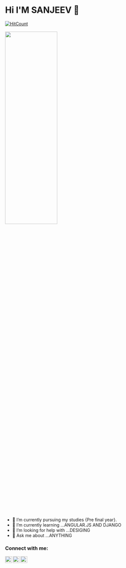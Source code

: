 # Hi I'M SANJEEV 👋

[![HitCount](http://hits.dwyl.com/sanjeev0228/sanjeev0228.svg)](http://hits.dwyl.com/sanjeev0228/sanjeev0228)</br></br>
<img src="https://user-images.githubusercontent.com/52544636/92110440-54ea1f00-ee08-11ea-9b0f-613489892896.gif" align="center" width="58%" height="40%"/>



- 🔭 I’m currently pursuing my studies {Pre final year}.
- 🌱 I’m currently learning ...ANGULAR.JS AND DJANGO
- 🤔 I’m looking for help with ...DESIGING
- 💬 Ask me about ...ANYTHING



### Connect with me:
[<img align="left" alt="codeSTACKr | Twitter" width="22px" src="https://cdn.jsdelivr.net/npm/simple-icons@v3/icons/twitter.svg" />][twitter]
[<img align="left" alt="codeSTACKr | LinkedIn" width="22px" src="https://cdn.jsdelivr.net/npm/simple-icons@v3/icons/linkedin.svg" />][linkedin]
[<img align="left" alt="codeSTACKr | Instagram" width="22px" src="https://cdn.jsdelivr.net/npm/simple-icons@v3/icons/instagram.svg" />][instagram]

[twitter]: https://twitter.com/sanjeev_0228
[instagram]: https://instagram.com?sanjeev0228
[linkedin]: https://linkedin.com/in/sanjeev0228<br><br>



